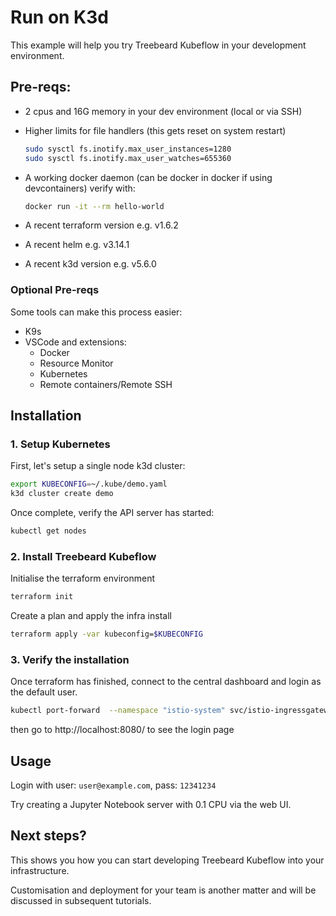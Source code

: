 # Run on K3d

This example will help you try Treebeard Kubeflow in your development environment.

## Pre-reqs:

* 2 cpus and 16G memory in your dev environment (local or via SSH)
* Higher limits for file handlers (this gets reset on system restart)
    ```sh
    sudo sysctl fs.inotify.max_user_instances=1280
    sudo sysctl fs.inotify.max_user_watches=655360
    ```

* A working docker daemon (can be docker in docker if using devcontainers)
    verify with:
    ```sh
    docker run -it --rm hello-world
    ```

* A recent terraform version e.g. v1.6.2
* A recent helm e.g. v3.14.1
* A recent k3d version e.g. v5.6.0

### Optional Pre-reqs

Some tools can make this process easier:
* K9s
* VSCode and extensions:
  * Docker
  * Resource Monitor
  * Kubernetes
  * Remote containers/Remote SSH

## Installation

### 1. Setup Kubernetes

First, let's setup a single node k3d cluster:

```sh
export KUBECONFIG=~/.kube/demo.yaml
k3d cluster create demo
```

Once complete, verify the API server has started:

```sh
kubectl get nodes
```

### 2. Install Treebeard Kubeflow

Initialise the terraform environment

```sh
terraform init
```

Create a plan and apply the infra install

```sh
terraform apply -var kubeconfig=$KUBECONFIG
```

### 3. Verify the installation

Once terraform has finished, connect to the central dashboard and login as the default user.

```sh
kubectl port-forward  --namespace "istio-system" svc/istio-ingressgateway 8080:http2
```

then go to http://localhost:8080/ to see the login page


## Usage

Login with user: `user@example.com`, pass: `12341234`

Try creating a Jupyter Notebook server with 0.1 CPU via the web UI.

## Next steps?

This shows you how you can start developing Treebeard Kubeflow into your infrastructure.

Customisation and deployment for your team is another matter and will be discussed in subsequent tutorials.